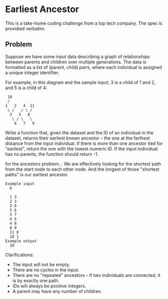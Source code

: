 # Earliest Ancestor

This is a take-home coding challenge from a top tech company. The spec is providied verbatim.

## Problem

Suppose we have some input data describing a graph of relationships between parents and children over multiple generations. The data is formatted as a list of (parent, child) pairs, where each individual is assigned a unique integer identifier.

For example, in this diagram and the sample input, 3 is a child of 1 and 2, and 5 is a child of 4:

```
 10
 /
1   2   4  11
 \ /   / \ /
  3   5   8
   \ / \   \
    6   7   9
```

Write a function that, given the dataset and the ID of an individual in the dataset, returns their earliest known ancestor – the one at the farthest distance from the input individual. If there is more than one ancestor tied for "earliest", return the one with the lowest numeric ID. If the input individual has no parents, the function should return -1.

for the ancestors problem... We are effectively looking for the shortest path from the start node to each other node. And the longest of those "shortest paths" is our earliest ancestor.

```
Example input
  6

  1 3
  2 3
  3 6
  5 6
  5 7
  4 5
  4 8
  8 9
  11 8
  10 1
Example output
  10
```

Clarifications:

- The input will not be empty.
- There are no cycles in the input.
- There are no "repeated" ancestors – if two individuals are connected, it is by exactly one path.
- IDs will always be positive integers.
- A parent may have any number of children.
